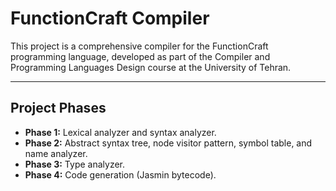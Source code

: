 # FunctionCraft Compiler 

This project is a comprehensive compiler for the FunctionCraft programming language, developed as part of the Compiler and Programming Languages Design course at the University of Tehran.

<hr>

## Project Phases

- **Phase 1:** Lexical analyzer and syntax analyzer.
- **Phase 2:** Abstract syntax tree, node visitor pattern, symbol table, and name analyzer.
- **Phase 3:** Type analyzer.
- **Phase 4:** Code generation (Jasmin bytecode).
